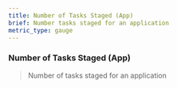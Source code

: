 ```yaml
---
title: Number of Tasks Staged (App)
brief: Number tasks staged for an application
metric_type: gauge
---
```

### Number of Tasks Staged (App)

> Number of tasks staged for an application
